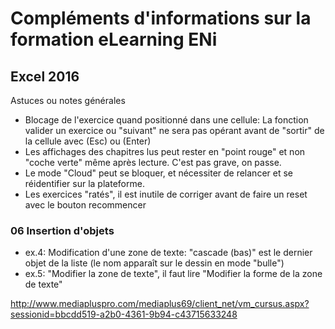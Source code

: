 # Compléments d'informations sur la formation eLearning ENi
## Excel 2016
Astuces ou notes générales
* Blocage de l'exercice quand positionné dans une cellule: La fonction valider un exercice ou "suivant" ne sera pas opérant avant de "sortir" de la cellule avec (Esc) ou (Enter)
* Les affichages des chapitres lus peut rester en "point rouge" et non "coche verte" même après lecture. C'est pas grave, on passe.
* Le mode "Cloud" peut se bloquer, et nécessiter de relancer et se réidentifier sur la plateforme.
* Les exercices "ratés", il est inutile de corriger avant de faire un reset avec le bouton recommencer

### 06 Insertion d'objets
* ex.4: Modification d'une zone de texte: "cascade (bas)" est le dernier objet de la liste (le nom apparaît sur le dessin en mode "bulle")
* ex.5: "Modifier la zone de texte", il faut lire "Modifier la forme de la zone de texte"


http://www.mediapluspro.com/mediaplus69/client_net/vm_cursus.aspx?sessionid=bbcdd519-a2b0-4361-9b94-c43715633248
